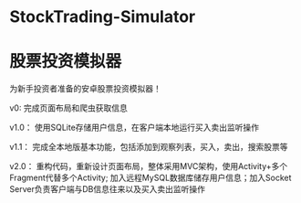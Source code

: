 # StockTrading-Simulator

# 股票投资模拟器

为新手投资者准备的安卓股票投资模拟器！

v0: 完成页面布局和爬虫获取信息

v1.0： 使用SQLite存储用户信息，在客户端本地运行买入卖出监听操作

v1.1： 完成全本地版基本功能，包括添加到观察列表，买入，卖出，搜索股票等

v2.0： 重构代码，重新设计页面布局，整体采用MVC架构，使用Activity+多个Fragment代替多个Activity; 加入远程MySQL数据库储存用户信息；加入Socket Server负责客户端与DB信息往来以及买入卖出监听操作
